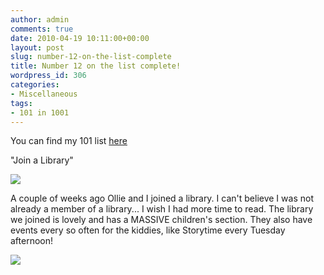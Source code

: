 ```yaml
---
author: admin
comments: true
date: 2010-04-19 10:11:00+00:00
layout: post
slug: number-12-on-the-list-complete
title: Number 12 on the list complete!
wordpress_id: 306
categories:
- Miscellaneous
tags:
- 101 in 1001
---
```


You can find my 101 list [here](http://toddlerawesome.blogspot.com/2009/01/101-in-1001.html)  


"Join a Library"

  


[![](http://4.bp.blogspot.com/_C-ub7-hXVgE/S8wp16ySfNI/AAAAAAAAIUk/PE4J9wrFLP0/s640/IMG_7593.JPG)](http://4.bp.blogspot.com/_C-ub7-hXVgE/S8wp16ySfNI/AAAAAAAAIUk/PE4J9wrFLP0/s1600/IMG_7593.JPG)

  


A couple of weeks ago Ollie and I joined a library.  I can't believe I was not already a member of a library... I wish I had more time to read.  The library we joined is lovely and has a MASSIVE children's section.  They also have events every so often for the kiddies, like Storytime every Tuesday afternoon!

![](https://blogger.googleusercontent.com/tracker/251139911615938991-7445942968210783964?l=www.outmumbered.com)
